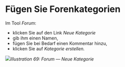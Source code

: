 # Fügen Sie Forenkategorien

Im Tool _Forum_:

* klicken Sie auf den Link _Neue Kategorie_
* gib ihm einen Namen,
* fügen Sie bei Bedarf einen Kommentar hinzu,
* klicken Sie auf _Kategorie erstellen._

![](../../.gitbook/assets/graphics3.png)_Illustration 69: Forum — Neue Kategorie_